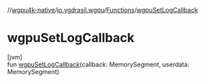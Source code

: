 //[wgpu4k-native](../../../index.md)/[io.ygdrasil.wgpu](../index.md)/[Functions](index.md)/[wgpuSetLogCallback](wgpu-set-log-callback.md)

# wgpuSetLogCallback

[jvm]\
fun [wgpuSetLogCallback](wgpu-set-log-callback.md)(callback: MemorySegment, userdata: MemorySegment)